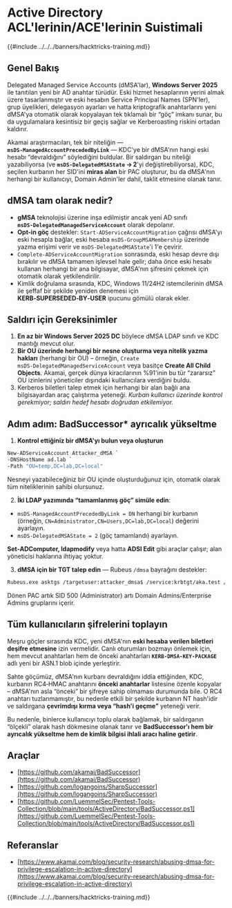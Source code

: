 # Active Directory ACL'lerinin/ACE'lerinin Suistimali

{{#include ../../../banners/hacktricks-training.md}}

## Genel Bakış

Delegated Managed Service Accounts (dMSA'lar), **Windows Server 2025** ile tanıtılan yeni bir AD anahtar türüdür. Eski hizmet hesaplarının yerini almak üzere tasarlanmıştır ve eski hesabın Service Principal Names (SPN'ler), grup üyelikleri, delegasyon ayarları ve hatta kriptografik anahtarlarını yeni dMSA'ya otomatik olarak kopyalayan tek tıklamalı bir “göç” imkanı sunar, bu da uygulamalara kesintisiz bir geçiş sağlar ve Kerberoasting riskini ortadan kaldırır.

Akamai araştırmacıları, tek bir niteliğin — **`msDS‑ManagedAccountPrecededByLink`** — KDC'ye bir dMSA'nın hangi eski hesabı “devraldığını” söylediğini buldular. Bir saldırgan bu niteliği yazabiliyorsa (ve **`msDS‑DelegatedMSAState` → 2**'yi değiştirebiliyorsa), KDC, seçilen kurbanın her SID'ini **miras alan** bir PAC oluşturur, bu da dMSA'nın herhangi bir kullanıcıyı, Domain Admin'ler dahil, taklit etmesine olanak tanır.

## dMSA tam olarak nedir?

* **gMSA** teknolojisi üzerine inşa edilmiştir ancak yeni AD sınıfı **`msDS‑DelegatedManagedServiceAccount`** olarak depolanır.
* **Opt-in göç** destekler: `Start‑ADServiceAccountMigration` çağrısı dMSA'yı eski hesapla bağlar, eski hesaba `msDS‑GroupMSAMembership` üzerinde yazma erişimi verir ve `msDS‑DelegatedMSAState`'i 1'e çevirir.
* `Complete‑ADServiceAccountMigration` sonrasında, eski hesap devre dışı bırakılır ve dMSA tamamen işlevsel hale gelir; daha önce eski hesabı kullanan herhangi bir ana bilgisayar, dMSA'nın şifresini çekmek için otomatik olarak yetkilendirilir.
* Kimlik doğrulama sırasında, KDC, Windows 11/24H2 istemcilerinin dMSA ile şeffaf bir şekilde yeniden denemesi için **KERB‑SUPERSEDED‑BY‑USER** ipucunu gömülü olarak ekler.

## Saldırı için Gereksinimler
1. **En az bir Windows Server 2025 DC** böylece dMSA LDAP sınıfı ve KDC mantığı mevcut olur.
2. **Bir OU üzerinde herhangi bir nesne oluşturma veya nitelik yazma hakları** (herhangi bir OU) – örneğin, `Create msDS‑DelegatedManagedServiceAccount` veya basitçe **Create All Child Objects**. Akamai, gerçek dünya kiracılarının %91'inin bu tür “zararsız” OU izinlerini yöneticiler dışındaki kullanıcılara verdiğini buldu.
3. Kerberos biletleri talep etmek için herhangi bir alan bağlı ana bilgisayardan araç çalıştırma yeteneği.
*Kurban kullanıcı üzerinde kontrol gerekmiyor; saldırı hedef hesabı doğrudan etkilemiyor.*

## Adım adım: BadSuccessor* ayrıcalık yükseltme

1. **Kontrol ettiğiniz bir dMSA'yı bulun veya oluşturun**
```bash
New‑ADServiceAccount Attacker_dMSA `
‑DNSHostName ad.lab `
‑Path "OU=temp,DC=lab,DC=local"
```

Nesneyi yazabileceğiniz bir OU içinde oluşturduğunuz için, otomatik olarak tüm niteliklerinin sahibi olursunuz.

2. **İki LDAP yazımında “tamamlanmış göç” simüle edin**:
- `msDS‑ManagedAccountPrecededByLink = DN` herhangi bir kurbanın (örneğin, `CN=Administrator,CN=Users,DC=lab,DC=local`) değerini ayarlayın.
- `msDS‑DelegatedMSAState = 2` (göç tamamlandı) ayarlayın.

**Set‑ADComputer, ldapmodify** veya hatta **ADSI Edit** gibi araçlar çalışır; alan yöneticisi haklarına ihtiyaç yoktur.

3. **dMSA için bir TGT talep edin** — Rubeus `/dmsa` bayrağını destekler:

```bash
Rubeus.exe asktgs /targetuser:attacker_dmsa$ /service:krbtgt/aka.test /dmsa /opsec /nowrap /ptt /ticket:<Machine TGT>
```

Dönen PAC artık SID 500 (Administrator) artı Domain Admins/Enterprise Admins gruplarını içerir.

## Tüm kullanıcıların şifrelerini toplayın

Meşru göçler sırasında KDC, yeni dMSA'nın **eski hesaba verilen biletleri deşifre etmesine** izin vermelidir. Canlı oturumları bozmayı önlemek için, hem mevcut anahtarları hem de önceki anahtarları **`KERB‑DMSA‑KEY‑PACKAGE`** adlı yeni bir ASN.1 blob içinde yerleştirir.

Sahte göçümüz, dMSA'nın kurbanı devraldığını iddia ettiğinden, KDC, kurbanın RC4‑HMAC anahtarını **önceki anahtarlar** listesine özenle kopyalar – dMSA'nın asla “önceki” bir şifreye sahip olmaması durumunda bile. O RC4 anahtarı tuzlanmamıştır, bu nedenle etkili bir şekilde kurbanın NT hash'idir ve saldırgana **çevrimdışı kırma veya “hash'i geçme”** yeteneği verir.

Bu nedenle, binlerce kullanıcıyı toplu olarak bağlamak, bir saldırganın “ölçekli” olarak hash dökmesine olanak tanır ve **BadSuccessor'ı hem bir ayrıcalık yükseltme hem de kimlik bilgisi ihlali aracı haline getirir**.

## Araçlar

- [https://github.com/akamai/BadSuccessor](https://github.com/akamai/BadSuccessor)
- [https://github.com/logangoins/SharpSuccessor](https://github.com/logangoins/SharpSuccessor)
- [https://github.com/LuemmelSec/Pentest-Tools-Collection/blob/main/tools/ActiveDirectory/BadSuccessor.ps1](https://github.com/LuemmelSec/Pentest-Tools-Collection/blob/main/tools/ActiveDirectory/BadSuccessor.ps1)

## Referanslar

- [https://www.akamai.com/blog/security-research/abusing-dmsa-for-privilege-escalation-in-active-directory](https://www.akamai.com/blog/security-research/abusing-dmsa-for-privilege-escalation-in-active-directory)

{{#include ../../../banners/hacktricks-training.md}}
